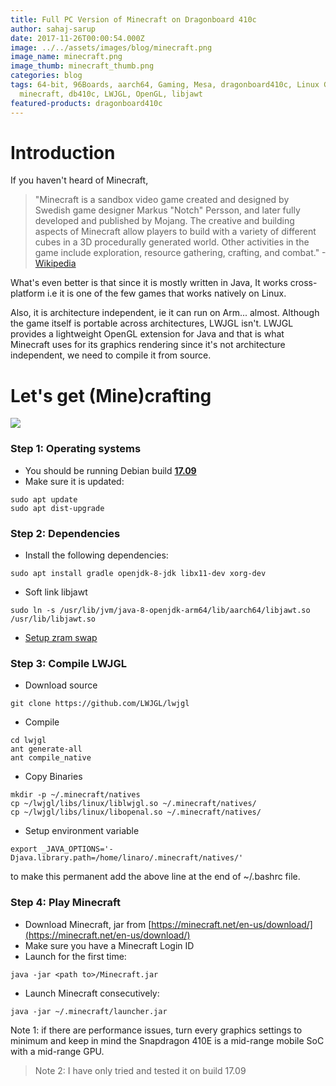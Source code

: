 ```yaml
---
title: Full PC Version of Minecraft on Dragonboard 410c
author: sahaj-sarup
date: 2017-11-26T00:00:54.000Z
image: ../../assets/images/blog/minecraft.png
image_name: minecraft.png
image_thumb: minecraft_thumb.png
categories: blog
tags: 64-bit, 96Boards, aarch64, Gaming, Mesa, dragonboard410c, Linux Gaming,
  minecraft, db410c, LWJGL, OpenGL, libjawt
featured-products: dragonboard410c
---
```


# **Introduction**

If you haven't heard of Minecraft,

> "Minecraft is a sandbox video game created and designed by Swedish game designer Markus "Notch" Persson, and later fully developed and published by Mojang. The creative and building aspects of Minecraft allow players to build with a variety of different cubes in a 3D procedurally generated world. Other activities in the game include exploration, resource gathering, crafting, and combat." -[Wikipedia](https://en.wikipedia.org/wiki/Minecraft)

What's even better is that since it is mostly written in Java, It works cross-platform i.e it is one of the few games that works natively on Linux.

Also, it is architecture independent, ie it can run on Arm... almost. Although the game itself is portable across architectures, LWJGL isn't. LWJGL provides a lightweight OpenGL extension for Java and that is what Minecraft uses for its graphics rendering since it's not architecture independent, we need to compile it from source.

# **Let's get (Mine)crafting**

![](https://i.imgur.com/h83jhs6.gif)

### **Step 1:** Operating systems

- You should be running Debian build **[17.09](https://builds.96boards.org/releases/dragonboard410c/linaro/debian/17.09/)**
- Make sure it is updated:

```shell
sudo apt update
sudo apt dist-upgrade
```

### **Step 2:** Dependencies

- Install the following dependencies:

```shell
sudo apt install gradle openjdk-8-jdk libx11-dev xorg-dev
```

- Soft link libjawt

```shell
sudo ln -s /usr/lib/jvm/java-8-openjdk-arm64/lib/aarch64/libjawt.so /usr/lib/libjawt.so
```

- [Setup zram swap](https://www.96boards.org/documentation/consumer/dragonboard/dragonboard410c/guides/)

### **Step 3:** Compile LWJGL

- Download source

```shell
git clone https://github.com/LWJGL/lwjgl
```

- Compile

```shell
cd lwjgl
ant generate-all
ant compile_native
```

- Copy Binaries

```shell
mkdir -p ~/.minecraft/natives
cp ~/lwjgl/libs/linux/liblwjgl.so ~/.minecraft/natives/
cp ~/lwjgl/libs/linux/libopenal.so ~/.minecraft/natives/
```

- Setup environment variable

```shell
export _JAVA_OPTIONS='-Djava.library.path=/home/linaro/.minecraft/natives/'
```

to make this permanent add the above line at the end of ~/.bashrc file.

### **Step 4:** Play Minecraft

- Download Minecraft, jar from [https://minecraft.net/en-us/download/](https://minecraft.net/en-us/download/)
- Make sure you have a Minecraft Login ID
- Launch for the first time:

```shell
java -jar <path to>/Minecraft.jar
```

- Launch Minecraft consecutively:

```shell
java -jar ~/.minecraft/launcher.jar
```

Note 1: if there are performance issues, turn every graphics settings to minimum and keep in mind the Snapdragon 410E is a mid-range mobile SoC with a mid-range GPU.

> Note 2: I have only tried and tested it on build 17.09
